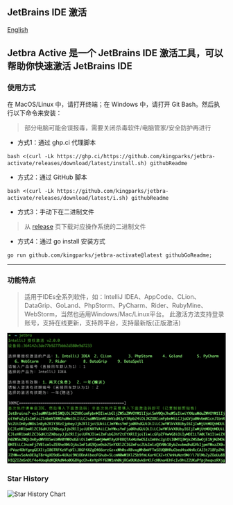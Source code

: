 ## JetBrains IDE 激活

[English](./README.md)

Jetbra Active 是一个 JetBrains IDE 激活工具，可以帮助你快速激活 JetBrains IDE
---
### 使用方式

在 MacOS/Linux 中，请打开终端；在 Windows 中，请打开 Git Bash。然后执行以下命令来安装：
> 部分电脑可能会误报毒，需要关闭杀毒软件/电脑管家/安全防护再进行

* 方式1：通过 ghp.ci 代理脚本
```shell
bash <(curl -Lk https://ghp.ci/https://github.com/kingparks/jetbra-activate/releases/download/latest/install.sh) githubReadme
```
* 方式2：通过 GitHub 脚本
```shell
bash <(curl -Lk https://github.com/kingparks/jetbra-activate/releases/download/latest/i.sh) githubReadme
```
* 方式3：手动下在二进制文件
> 从 [release](https://github.com/kingparks/jetbra-activate/releases) 页下载对应操作系统的二进制文件

* 方式4：通过 go install 安装方式
```shell
go run github.com/kingparks/jetbra-activate@latest githubGoReadme;
```

---
### 功能特点

> 适用于IDEs全系列软件，如：IntelliJ IDEA、AppCode、CLion、DataGrip、GoLand、PhpStorm、PyCharm、Rider、RubyMine、WebStorm，当然也适用Windows/Mac/Linux平台。 此激活方法支持登录账号，支持在线更新，支持跨平台，支持最新版(正版激活)

![img_7.png](./img/img_2.png)

### Star History
![Star History Chart](https://api.star-history.com/svg?repos=kingparks/jetbra-activate&type=Date)